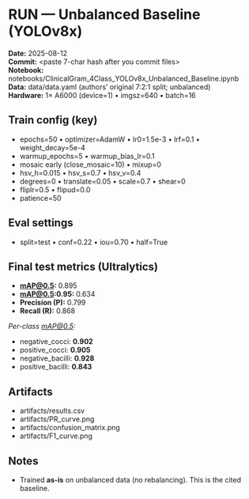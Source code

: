 # RUN — Unbalanced Baseline (YOLOv8x)

**Date:** 2025-08-12  
**Commit:** <paste 7-char hash after you commit files>  
**Notebook:** notebooks/ClinicalGram_4Class_YOLOv8x_Unbalanced_Baseline.ipynb  
**Data:** data/data.yaml (authors’ original 7:2:1 split; unbalanced)  
**Hardware:** 1× A6000 (device=1) • imgsz=640 • batch=16

## Train config (key)
- epochs=50 • optimizer=AdamW • lr0=1.5e-3 • lrf=0.1 • weight_decay=5e-4
- warmup_epochs=5 • warmup_bias_lr=0.1
- mosaic early (close_mosaic=10) • mixup=0
- hsv_h=0.015 • hsv_s=0.7 • hsv_v=0.4
- degrees=0 • translate=0.05 • scale=0.7 • shear=0
- fliplr=0.5 • flipud=0.0
- patience=50

## Eval settings
- split=test • conf=0.22 • iou=0.70 • half=True

## Final test metrics (Ultralytics)
- **mAP@0.5:** 0.895  
- **mAP@0.5:0.95:** 0.634  
- **Precision (P):** 0.799  
- **Recall (R):** 0.868

_Per-class mAP@0.5:_  
- negative_cocci: **0.902**  
- positive_cocci: **0.905**  
- negative_bacilli: **0.928**  
- positive_bacilli: **0.843**

## Artifacts
- artifacts/results.csv
- artifacts/PR_curve.png
- artifacts/confusion_matrix.png
- artifacts/F1_curve.png

## Notes
- Trained **as-is** on unbalanced data (no rebalancing). This is the cited baseline.
